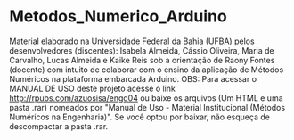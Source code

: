 # Metodos_Numerico_Arduino
Material elaborado na Universidade Federal da Bahia (UFBA) pelos desenvolvedores (discentes): Isabela Almeida, Cássio Oliveira, Maria de Carvalho, Lucas Almeida e Kaike Reis sob a orientação de Raony Fontes (docente) com intuito de colaborar com o ensino da aplicação de Métodos Numéricos na plataforma embarcada Arduino. OBS: Para acessar o MANUAL DE USO deste projeto acesse o link http://rpubs.com/azuosisa/engd04 ou baixe os arquivos (Um HTML e uma pasta .rar) nomeados por "Manual de Uso - Material Institucional (Métodos Numéricos na Engenharia)". Se você optou por baixar, não esqueça de descompactar a pasta .rar.
